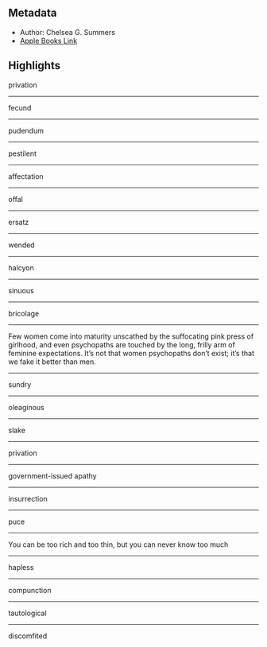 ## Metadata
- Author: Chelsea G. Summers
- [Apple Books Link](ibooks://assetid/B3B295116121E7ED8B0AFD394D1183E7)

## Highlights
privation

---
fecund

---
pudendum

---
pestilent

---
affectation

---
offal

---
ersatz

---
wended

---
halcyon

---
sinuous

---
bricolage

---
Few women come into maturity unscathed by the suffocating pink press of girlhood, and even psychopaths are touched by the long, frilly arm of feminine expectations. It’s not that women psychopaths don’t exist; it’s that we fake it better than men.

---
sundry

---
oleaginous

---
slake

---
privation

---
government-issued apathy

---
insurrection

---
puce

---
You can be too rich and too thin, but you can never know too much

---
hapless

---
compunction

---
tautological

---
discomfited